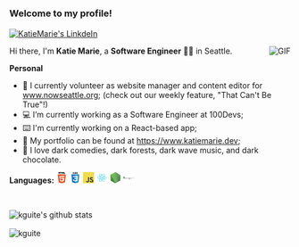 ### Welcome to my profile! 

<a href="https://www.linkedin.com/in/katiemariedev/"><img align="center" alt="KatieMarie's LinkdeIn" width="22px" src="https://cdn.jsdelivr.net/npm/simple-icons@v3/icons/linkedin.svg" /></a>

<div>
<img align="right" alt="GIF" src="https://media1.tenor.com/images/6285457cff60df50c3425941897ed4b4/tenor.gif"/>
</div>

Hi there, I'm **Katie Marie**, a **Software Engineer** 👩‍💻 in Seattle.

**Personal**

- 🌱 I currently volunteer as website manager and content editor for www.nowseattle.org; (check out our weekly feature, "That Can't Be True"!)
- 💻 I’m currently working as a Software Engineer at 100Devs;
- ⌨️ I'm currently working on a React-based app;
- 📖 My portfolio can be found at https://www.katiemarie.dev;
- 👩 I love dark comedies, dark forests, dark wave music, and dark chocolate.

**Languages:**
<code><img height="20" src="https://raw.githubusercontent.com/github/explore/80688e429a7d4ef2fca1e82350fe8e3517d3494d/topics/html/html.png"></code>
<code><img height="20" src="https://raw.githubusercontent.com/github/explore/80688e429a7d4ef2fca1e82350fe8e3517d3494d/topics/css/css.png"></code>
<code><img height="20" src="https://raw.githubusercontent.com/github/explore/80688e429a7d4ef2fca1e82350fe8e3517d3494d/topics/javascript/javascript.png"></code>
<code><img height="20" src="https://raw.githubusercontent.com/github/explore/80688e429a7d4ef2fca1e82350fe8e3517d3494d/topics/react/react.png"></code>
<code><img height="20" src="https://raw.githubusercontent.com/github/explore/80688e429a7d4ef2fca1e82350fe8e3517d3494d/topics/nodejs/nodejs.png"></code>
<code><img height="20" src="https://raw.githubusercontent.com/github/explore/80688e429a7d4ef2fca1e82350fe8e3517d3494d/topics/mongodb/mongodb.png"></code>

<br>

![kguite's github stats](https://github-readme-stats.vercel.app/api?username=kguite&count_private=true&show_icons=true&theme=default)

<p><img align="center" src="https://github-readme-streak-stats.herokuapp.com/?user=kguite" alt="kguite" /></p>
